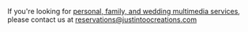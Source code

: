 If you're looking for [personal, family, and wedding multimedia services](http://justintoocreations.com/), please contact us at [reservations@justintoocreations.com](mailto:reservations@justintoocreations.com)
